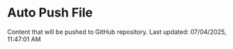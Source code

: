 # Auto Push File

Content that will be pushed to GitHub repository.
Last updated: 07/04/2025, 11:47:01 AM